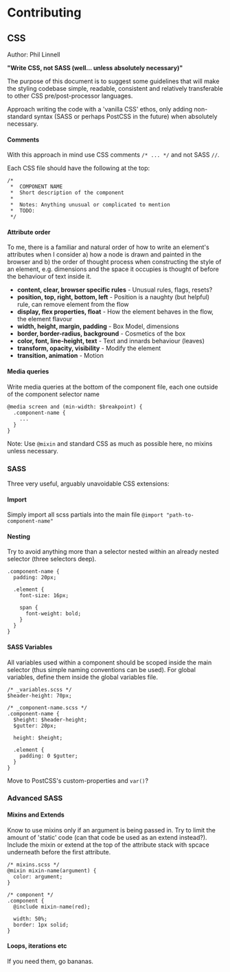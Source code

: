 # Contributing

## CSS

Author: Phil Linnell

**"Write CSS, not SASS (well... unless absolutely necessary)"**

The purpose of this document is to suggest some guidelines that will make the styling codebase simple, readable, consistent and relatively transferable to other CSS pre/post-processor languages.

Approach writing the code with a 'vanilla CSS' ethos, only adding non-standard syntax (SASS or perhaps PostCSS in the future) when absolutely necessary.

#### Comments

With this approach in mind use CSS comments `/* ... */` and not SASS `//`.

Each CSS file should have the following at the top:

```
/*
 *  COMPONENT NAME
 *  Short description of the component
 *
 *  Notes: Anything unusual or complicated to mention
 *  TODO:
 */
```

#### Attribute order

To me, there is a familiar and natural order of how to write an element's attributes when I consider a) how a node is drawn and painted in the browser and b) the order of thought process when constructing the style of an element, e.g. dimensions and the space it occupies is thought of before the behaviour of text inside it.

- **content, clear, browser specific rules** - Unusual rules, flags, resets?
- **position, top, right, bottom, left**  - Position is a naughty (but helpful) rule, can remove element from the flow
- **display, flex properties, float**  - How the element behaves in the flow, the element flavour
- **width, height, margin, padding** - Box Model, dimensions
- **border, border-radius, background** - Cosmetics of the box
- **color, font, line-height, text** - Text and innards behaviour (leaves)
- **transform, opacity, visibility** - Modify the element
- **transition, animation** - Motion

#### Media queries

Write media queries at the bottom of the component file, each one outside of the component selector name
```
@media screen and (min-width: $breakpoint) {
  .component-name {
    ...
  }
}
```
Note: Use `@mixin` and standard CSS as much as possible here, no mixins unless necessary.

### SASS

Three very useful, arguably unavoidable CSS extensions:

#### Import

Simply import all scss partials into the main file `@import "path-to-component-name"`

#### Nesting

Try to avoid anything more than a selector nested within an already nested selector (three selectors deep).
```
.component-name {
  padding: 20px;

  .element {
    font-size: 16px;

    span {
      font-weight: bold;
    }
  }
}
```

#### SASS Variables

All variables used within a component should be scoped inside the main selector (thus simple naming conventions can be used). For global variables, define them inside the global variables file.
```
/* _variables.scss */
$header-height: 70px;

/* _component-name.scss */
.component-name {
  $height: $header-height;
  $gutter: 20px;

  height: $height;

  .element {
    padding: 0 $gutter;
  }
}
```
Move to PostCSS's custom-properties and `var()`?

### Advanced SASS

#### Mixins and Extends

Know to use mixins only if an argument is being passed in. Try to limit the amount of 'static' code (can that code be used as an extend instead?). Include the mixin or extend at the top of the attribute stack with spcace underneath before the first attribute.

```
/* mixins.scss */
@mixin mixin-name(argument) {
  color: argument;
}

/* component */
.component {
  @include mixin-name(red);

  width: 50%;
  border: 1px solid;
}
```

#### Loops, iterations etc

If you need them, go bananas.
